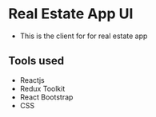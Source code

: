# Real Estate App UI

- This is the client for for real estate app

## Tools used

- Reactjs
- Redux Toolkit
- React Bootstrap
- CSS
